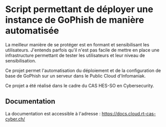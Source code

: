 # Script permettant de déployer une instance de GoPhish de manière automatisée

La meilleur manière de se protéger est en formant et sensibilisant les utilisateurs.
J'entends parfois qu'il n'est pas facile de mettre en place une infrastructure permettant de tester les utilisateurs et leur niveau de sensibilisation.

Ce projet permet l'automatisation du déploiement et de la configuration de base de GoPhish sur un serveur dans le Public Cloud d'Infomaniak.

Ce projet a été réalisé dans le cadre du CAS HES-SO en Cybersecurity.

## Documentation

La documentation est accessible à l'adresse : https://docs.cloud.rt-cas-cyber.ch/
